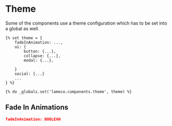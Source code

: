 # Theme

Some of the components use a theme configuration which has to be set into a global as well.
```twig
{% set theme = {
    fadeInAnimation: ...,
    ui: {
        button: {...},
        collapse: {...},
        modal: {...},
        
    }
    social: {...}
    ...
} %}

{% do _globals.set('lameco.components.theme', theme) %}
```

## Fade In Animations

```json
fadeInAnimation: BOOLEAN
```
